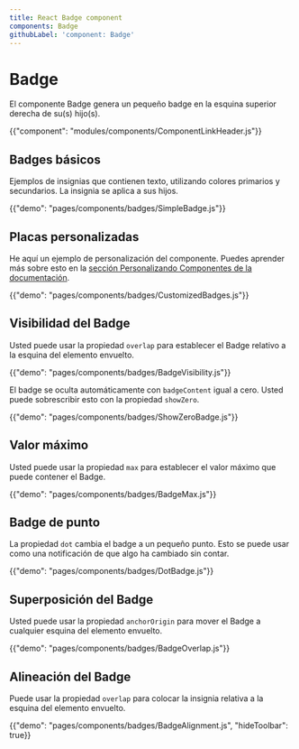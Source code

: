 ```yaml
---
title: React Badge component
components: Badge
githubLabel: 'component: Badge'
---
```


# Badge

<p class="description">El componente Badge genera un pequeño badge en la esquina superior derecha de su(s) hijo(s).</p>

{{"component": "modules/components/ComponentLinkHeader.js"}}

## Badges básicos

Ejemplos de insignias que contienen texto, utilizando colores primarios y secundarios. La insignia se aplica a sus hijos.

{{"demo": "pages/components/badges/SimpleBadge.js"}}

## Placas personalizadas

He aquí un ejemplo de personalización del componente. Puedes aprender más sobre esto en la [sección Personalizando Componentes de la documentación](/customization/components/).

{{"demo": "pages/components/badges/CustomizedBadges.js"}}

## Visibilidad del Badge

Usted puede usar la propiedad `overlap` para establecer el Badge relativo a la esquina del elemento envuelto.

{{"demo": "pages/components/badges/BadgeVisibility.js"}}

El badge se oculta automáticamente con `badgeContent` igual a cero. Usted puede sobrescribir esto con la propiedad `showZero`.

{{"demo": "pages/components/badges/ShowZeroBadge.js"}}

## Valor máximo

Usted puede usar la propiedad `max` para establecer el valor máximo que puede contener el Badge.

{{"demo": "pages/components/badges/BadgeMax.js"}}

## Badge de punto

La propiedad `dot` cambia el badge a un pequeño punto. Esto se puede usar como una notificación de que algo ha cambiado sin contar.

{{"demo": "pages/components/badges/DotBadge.js"}}

## Superposición del Badge

Usted puede usar la propiedad `anchorOrigin` para mover el Badge a cualquier esquina del elemento envuelto.

{{"demo": "pages/components/badges/BadgeOverlap.js"}}

## Alineación del Badge

Puede usar la propiedad `overlap` para colocar la insignia relativa a la esquina del elemento envuelto.

{{"demo": "pages/components/badges/BadgeAlignment.js", "hideToolbar": true}}
